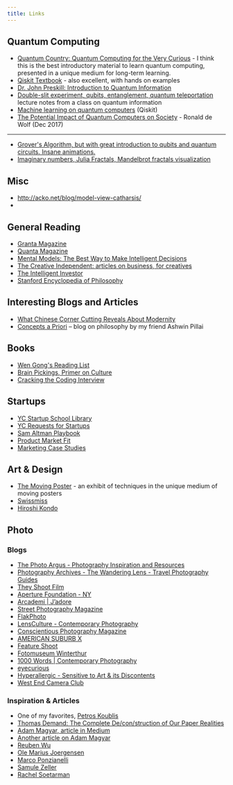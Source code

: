 ```yaml
---
title: Links
---
```


## Quantum Computing
* [Quantum Country: Quantum Computing for the Very Curious](https://quantum.country/qcvc) - I think this is the best introductory material to learn quantum computing, presented in a unique medium for long-term learning.
* [Qiskit Textbook](https://qiskit.org/textbook/preface.html) - also excellent, with hands on examples
* [Dr. John Preskill: Introduction to Quantum Information](https://www.youtube.com/watch?v=Q4xBlSi_fOs")
* [Double-slit experiment, qubits, entanglement, quantum teleportation](http://www-inst.eecs.berkeley.edu/~cs191/sp12/notes/chap1&2.pdf) lecture notes from a class on quantum information
* [Machine learning on quantum computers](https://github.com/Qiskit/qiskit-aqua#machine-learning) (Qiskit)
* [The Potential Impact of Quantum Computers on Society](https://arxiv.org/pdf/1712.05380.pdf") - Ronald de Wolf (Dec 2017)
***
* [Grover's Algorithm, but with great introduction to qubits and quantum circuits. Insane animations.](http://twistedoakstudios.com/blog/Post2644_grovers-quantum-search-algorithm)
* [Imaginary numbers, Julia Fractals, Mandelbrot fractals visualization](http://acko.net/blog/how-to-fold-a-julia-fractal/)

## Misc
* http://acko.net/blog/model-view-catharsis/
* 

## General Reading
* [Granta Magazine](http://granta.com/)
* [Quanta Magazine](https://www.quantamagazine.org/)
* [Mental Models: The Best Way to Make Intelligent Decisions](https://fs.blog/mental-models/)
* [The Creative Independent: articles on business, for creatives](https://thecreativeindependent.com/)
* [The Intelligent Investor](https://www.e-reading.club/bookreader.php/133361/The_Intelligent_Investor.pdf)
* [Stanford Encyclopedia of Philosophy](https://plato.stanford.edu/index.html)

## Interesting Blogs and Articles
* [What Chinese Corner Cutting Reveals About Modernity](https://aeon.co/essays/what-chinese-corner-cutting-reveals-about-modernity)
* [Concepts a Priori](http://conceptsapriori.com/) – blog on philosophy by my friend Ashwin Pillai

## Books
* [Wen Gong's Reading List](https://sites.google.com/site/wensreadinghistory/)
* [Brain Pickings, Primer on Culture](https://www.brainpickings.org/2011/06/13/10-primers-on-culture/)
* [Cracking the Coding Interview](http://ahmed-badawy.com/blog/wp-content/uploads/2018/10/Cracking-the-Coding-Interview-6th-Edition-189-Programming-Questions-and-Solutions.pdf)

## Startups
* [YC Startup School Library](https://www.startupschool.org/library")
* [YC Requests for Startups](https://www.ycombinator.com/rfs/")
* [Sam Altman Playbook](https://playbook.samaltman.com/")
* [Product Market Fit](https://medium.com/evergreen-business-weekly/product-market-fit-what-it-really-means-how-to-measure-it-and-where-to-find-it-70e746be907b)
* [Marketing Case Studies](https://marketingexamples.com/)

## Art & Design
* [The Moving Poster](http://www.themovingposter.com/) - an exhibit of techniques in the unique medium of moving posters
* [Swissmiss](https://www.swiss-miss.com/)
* [Hiroshi Kondo](http://stnw.org/)

## Photo

### Blogs
* [The Photo Argus - Photography Inspiration and Resources](https://www.thephotoargus.com/)
* [Photography Archives - The Wandering Lens - Travel Photography Guides](https://www.thewanderinglens.com/category/photography/)
* [They Shoot Film](https://www.theyshootfilm.com/blog/) 
* [Aperture Foundation - NY](https://aperture.org/blog/)
* [Arcademi \| J’adore](https://www.arcademi.com/)
* [Street Photography Magazine](https://streetphotographymagazine.com/blog/)
* [FlakPhoto](http://flakphoto.com/)
* [LensCulture - Contemporary Photography](https://www.lensculture.com/)
* [Conscientious Photography Magazine](https://cphmag.com/)
* [AMERICAN SUBURB X](http://www.americansuburbx.com/)
* [Feature Shoot](https://www.featureshoot.com/)
* [Fotomuseum Winterthur](https://www.fotomuseum.ch/en/)
* [1000 Words \| Contemporary Photography](http://www.1000wordsmag.com/) 
* [eyecurious](http://www.marcfeustel.com/eyecurious/)
* [Hyperallergic - Sensitive to Art &amp; its Discontents](https://hyperallergic.com/)
* [West End Camera Club](https://www.westendcameraclub.com/)
           
### Inspiration & Articles
 
* One of my favorites, [Petros Koublis](http://petroskoublis.com/main.html)
* [Thomas Demand: The Complete De/con/struction of Our Paper Realities](http://www.americansuburbx.com/2019/01/thomas-demand-the-complete-de-con-struction-of-our-paper-realities.html)
* [Adam Magyar, article in Medium](https://medium.com/vantage/your-commute-is-beautiful-and-adam-magyar-can-prove-it-44bbc5b235ab)
* [Another article on Adam Magyar](https://medium.com/matter/einsteins-camera-88aa8a185898)
* [Reuben Wu](https://reubenwu.com/home)
* [Ole Marius Joergensen](https://www.olemariusphotography.com/)
* [Marco Ponzianelli ](https://www.marcoponzianelli.com/)
* [Samule Zeller](https://www.samuelzeller.ch/)
* [Rachel Soetarman](https://rachelsoetarman.myportfolio.com/home)
